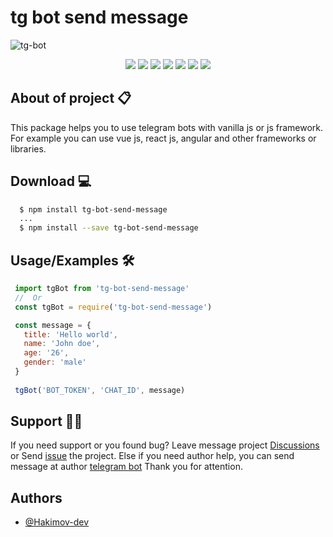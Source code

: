 
# tg bot send message
![tg-bot](https://user-images.githubusercontent.com/83240328/192099885-d0f68563-2677-4e11-8f20-4d0134284593.png)


<p align="center">
<img src="https://img.shields.io/badge/Build-automated-blue" />
<img src="https://img.shields.io/github/languages/code-size/hakimov-dev/send-message-telegram" />
<img src="https://img.shields.io/bitbucket/issues/hakimov-dev/send-message-telegram">
<img src="https://img.shields.io/github/last-commit/hakimov-dev/send-message-telegram">
<img src="https://img.shields.io/github/package-json/v/hakimov-dev/send-message-telegram">
<img src="https://img.shields.io/github/stars/hakimov-dev/send-message-telegram?style=flat&logo=github">
<img src="https://img.shields.io/github/watchers/hakimov-dev/send-message-telegram?style=social">
</p>


## About of project  📋
This package helps you to use telegram bots with vanilla js or js framework. For example you can use vue js, react js, angular and other frameworks or libraries.

## Download 💻
```bash
  $ npm install tg-bot-send-message
  ...
  $ npm install --save tg-bot-send-message
```
    
## Usage/Examples 🛠

```javascript
 import tgBot from 'tg-bot-send-message'
 //  Or
 const tgBot = require('tg-bot-send-message')

 const message = {
   title: 'Hello world',
   name: 'John doe',
   age: '26',
   gender: 'male'
 }
 
 tgBot('BOT_TOKEN', 'CHAT_ID', message)
```


## Support 👨‍💻

If you need support or you found bug? Leave message project [Discussions](https://github.com/hakimov-dev/tg-bot-send-message/discussions/1) or Send [issue](https://github.com/hakimov-dev/tg-bot-send-message/issues/new) the project. Else if you need author help, you can send message at author [telegram bot](https://t.me/hakimovDev_bot) Thank you for attention.


## Authors

- [@Hakimov-dev](https://www.github.com/hakimov-dev)

